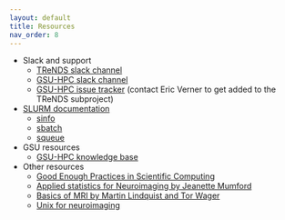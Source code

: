 ```yaml
---
layout: default
title: Resources
nav_order: 8
---
```

-   Slack and support
    -   [TReNDS slack channel](http://trendscenter.slack.com/#hpc-tips)
    -   [GSU-HPC slack channel](https://gsu-hpc.slack.com/)
    -   [GSU-HPC issue tracker](https://hydra.gsu.edu/) (contact Eric
        Verner <everner> to get added to the TReNDS subproject)
-   [SLURM documentation](https://slurm.schedmd.com/documentation.html)
    -   [sinfo](https://slurm.schedmd.com/sinfo.html)
    -   [sbatch](https://slurm.schedmd.com/sbatch.html)
    -   [squeue](https://slurm.schedmd.com/squeue.html)
-   GSU resources
    -   [GSU-HPC knowledge
        base](https://help.rs.gsu.edu/display/PD/ACoRE)
-   Other resources
    -   [Good Enough Practices in Scientific
        Computing](https://arxiv.org/abs/1609.00037)
    -   [Applied statistics for Neuroimaging by Jeanette
        Mumford](https://www.youtube.com/channel/UCZ7gF0zm35FwrFpDND6DWeA/videos)
    -   [Basics of MRI by Martin Lindquist and Tor
        Wager](https://www.youtube.com/channel/UC_BIby85hZmcItMrkAlc8eA/videos)
    -   [Unix for
        neuroimaging](https://www.youtube.com/watch?v=Odn_Ti-tKzI&list=PLIQIswOrUH69xOiblvvEz5KBwWaNRMEUp)